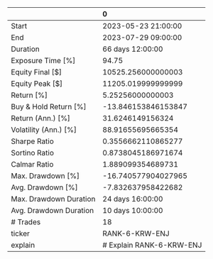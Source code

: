 |                        | 0                        |
|:-----------------------|:-------------------------|
| Start                  | 2023-05-23 21:00:00      |
| End                    | 2023-07-29 09:00:00      |
| Duration               | 66 days 12:00:00         |
| Exposure Time [%]      | 94.75                    |
| Equity Final [$]       | 10525.256000000003       |
| Equity Peak [$]        | 11205.019999999999       |
| Return [%]             | 5.25256000000003         |
| Buy & Hold Return [%]  | -13.846153846153847      |
| Return (Ann.) [%]      | 31.6246149156324         |
| Volatility (Ann.) [%]  | 88.91655695665354        |
| Sharpe Ratio           | 0.3556662110865277       |
| Sortino Ratio          | 0.8738045186971674       |
| Calmar Ratio           | 1.889099354689731        |
| Max. Drawdown [%]      | -16.740577904027965      |
| Avg. Drawdown [%]      | -7.832637958422682       |
| Max. Drawdown Duration | 24 days 16:00:00         |
| Avg. Drawdown Duration | 10 days 10:00:00         |
| # Trades               | 18                       |
| ticker                 | RANK-6-KRW-ENJ           |
| explain                | # Explain RANK-6-KRW-ENJ |